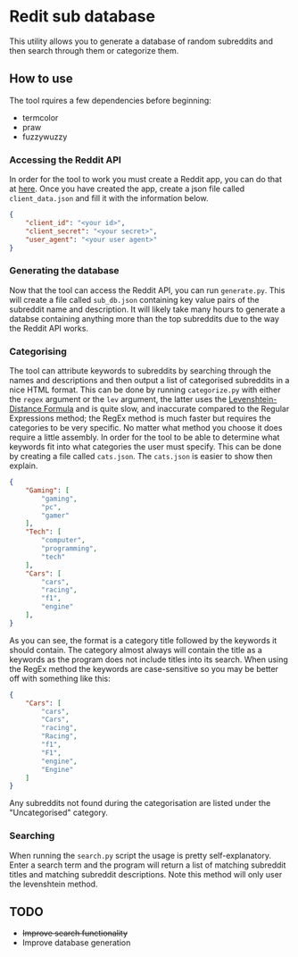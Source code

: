 # Redit sub database
This utility allows you to generate a database of random subreddits and then search through them or categorize them.

## How to use
The tool rquires a few dependencies before beginning:
- termcolor
- praw
- fuzzywuzzy


### Accessing the Reddit API
In order for the tool to work you must create a Reddit app, you can do that at [here](https://old.reddit.com/prefs/apps/).
Once you have created the app, create a json file called `client_data.json` and fill it with the information below.
```json
{
    "client_id": "<your id>",
    "client_secret": "<your secret>",
    "user_agent": "<your user agent>"
}
```

### Generating the database
Now that the tool can access the Reddit API, you can run `generate.py`. This will create a file called `sub_db.json` containing key value pairs of the subreddit name and description.
It will likely take many hours to generate a databse containing anything more than the top subreddits due to the way the Reddit API works.

### Categorising
The tool can attribute keywords to subreddits by searching through the names and descriptions and then output a list of categorised subreddits in a nice HTML format. This can be done by running `categorize.py` with either the `regex` argument or the `lev` argument, the latter uses the [Levenshtein-Distance Formula](https://en.wikipedia.org/wiki/Levenshtein_distance) and is quite slow, and inaccurate compared to the Regular Expressions method; the RegEx method is much faster but requires the categories to be very specific. No matter what method you choose it does require a little assembly.
In order for the tool to be able to determine what keywords fit into what categories the user must specify. This can be done by creating a file called `cats.json`.
The `cats.json` is easier to show then explain.
```json
{
    "Gaming": [
        "gaming",
        "pc",
        "gamer"
    ],
    "Tech": [
        "computer",
        "programming",
        "tech"
    ],
    "Cars": [
        "cars",
        "racing",
        "f1",
        "engine"
    ],
}
```
As you can see, the format is a category title followed by the keywords it should contain. The category almost always will contain the title as a keywords as the program does not include titles into its search. When using the RegEx method the keywords are case-sensitive so you may be better off with something like this:
```json
{
    "Cars": [
        "cars",
        "Cars",
        "racing",
        "Racing",
        "f1",
        "F1",
        "engine",
        "Engine"
    ]
}
```
 Any subreddits not found during the categorisation are listed under the "Uncategorised" category.

### Searching
When running the `search.py` script the usage is pretty self-explanatory. Enter a search term and the program will return a list of matching subreddit titles and matching subreddit descriptions. Note this method will only user the levenshtein method.

## TODO
- ~~Improve search functionality~~
- Improve database generation
